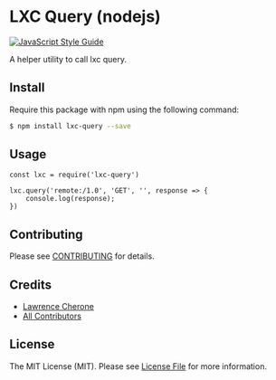 **LXC Query (nodejs)**
=========

[![JavaScript Style Guide](https://img.shields.io/badge/code_style-standard-brightgreen.svg)](https://standardjs.com)

A helper utility to call lxc query.

## Install

Require this package with npm using the following command:

``` bash
$ npm install lxc-query --save
```

## Usage

```
const lxc = require('lxc-query')

lxc.query('remote:/1.0', 'GET', '', response => {
    console.log(response);
})

```

## Contributing

Please see [CONTRIBUTING](CONTRIBUTING.md) for details.


## Credits

- [Lawrence Cherone](https://github.com/lcherone)
- [All Contributors](../../contributors)

## License

The MIT License (MIT). Please see [License File](LICENSE) for more information.
